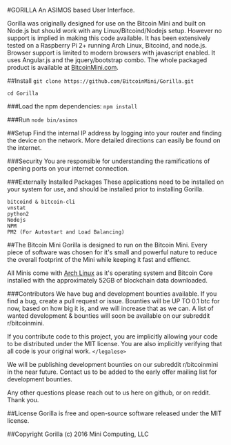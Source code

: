 #GORILLA
An ASIMOS based User Interface.

Gorilla was originally designed for use on the Bitcoin Mini and built on Node.js but should work with any Linux/Bitcoind/Nodejs setup.  However no support is implied in making this code available. It has been extensively tested on a Raspberry Pi 2+ running Arch Linux, Bitcoind, and node.js. Browser support is limited to modern browsers with javascript enabled. It uses Angular.js and the jquery/bootstrap combo. The whole packaged product is available at [BitcoinMini.com](https://bitcoinmini.com/).


##Install
`git clone https://github.com/BitcoinMini/Gorilla.git`

`cd Gorilla`

###Load the npm dependencies:
`npm install`

###Run
`node bin/asimos`


##Setup
Find the internal IP address by logging into your router and finding the device on the network. More detailed directions can easily be found on the internet.


###Security
You are responsible for understanding the ramifications of opening ports on your internet connection.


###Externally Installed Packages
These applications need to be installed on your system for use, and should be installed prior to installing Gorilla.

    bitcoind & bitcoin-cli
    vnstat
    python2
    Nodejs
    NPM
    PM2 (For Autostart and Load Balancing)


##The Bitcoin Mini
Gorilla is designed to run on the Bitcoin Mini. Every piece of software was chosen for it's small and powerful nature to reduce the overall footprint of the Mini while keeping it fast and effienct.

All Minis come with [Arch Linux](https://www.archlinux.org/) as it's operating system and Bitcoin Core installed with the approximately 52GB of blockchain data downloaded.


###Contributors
We have bug and development bounties available. If you find a bug, create a pull request or issue. Bounties will be UP TO 0.1 btc for now, based on how big it is, and we will increase that as we can. A list of wanted development & bounties will soon be available on our subreddit r/bitcoinmini. 

If you contribute code to this project, you are implicitly allowing your code to be distributed under the MIT license. You are also implicitly verifying that all code is your original work. `</legalese>`

We will be publishing development bounties on our subreddit r/bitcoinmini in the near future. Contact us to be added to the early offer mailing list for development bounties.

Any other questions please reach out to us here on github, or on reddit. Thank you.


##License
Gorilla is free and open-source software released under the MIT license.


##Copyright
Gorilla (c) 2016 Mini Computing, LLC
